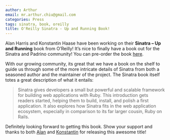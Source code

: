 ```yaml
---
author: Arthur
email: mr.arthur.chiu@gmail.com
categories: Press
tags: sinatra, book, oreilly
title: O'Reilly Sinatra - Up and Running Book!
---
```


Alan Harris and Konstantin Haase have been working on their **Sinatra – Up and Running** book from O’Reilly! It’s nice to finally have a book out for the Sinatra and Padrino community! You can pre-order the book [here](http://oreilly.com/catalog/0636920019664).

<break>

With our growing community, its great that we have a book on the shelf to guide us through some of the more intricate details of Sinatra from both a seasoned author and the maintainer of the project. The Sinatra book itself totes a great description of what it entails:

> Sinatra gives developers a small but powerful and scalable framework for building web applications with Ruby. This introduction gets readers started, helping them to build, install, and polish a first application. It also explores how Sinatra fits in the web application ecosystem, especially in comparison to its far larger cousin, Ruby on Rails.

Definitely looking forward to getting this book. Show your support and thanks to both [Alan](https://twitter.com/Anachronistic) and [Konstantin](https://twitter.com/konstantinhaase) for releasing this awesome title!
